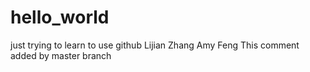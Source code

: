 # hello_world
just trying to learn to use github
Lijian Zhang
Amy Feng
This comment added by master branch
